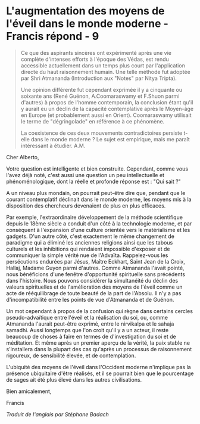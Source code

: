 # L'augmentation des moyens de l'éveil dans le monde moderne - Francis répond - 9

>Ce que des aspirants sincères ont expérimenté après une vie complète d'intenses efforts à l'époque des Védas, est rendu accessible actuellement dans un temps plus court par l'application directe du haut raisonnement humain. Une telle méthode fut adoptée par Shri Atmananda (Introduction aux "Notes" par Nitya Tripta).
>
>Une opinion différente fut cependant exprimée il y a cinquante ou soixante ans (René Guénon, A.Coomaraswamy et F.Shuon parmi d'autres) à propos de l'homme contemporain, la conclusion étant qu'il y aurait eu un déclin de la capacité contemplative après le Moyen-âge en Europe (et probablement aussi en Orient). Coomaraswamy utilisait le terme de "dégringolade" en référence à ce phénomène.
>
>La coexistence de ces deux mouvements contradictoires persiste t-elle dans le monde moderne ? Le sujet est empirique, mais me paraît intéressant à étudier. A.M.

Cher Alberto,

Votre question est intelligente et bien construite. Cependant, comme vous l'avez déjà noté, c'est aussi une question un peu intellectuelle et phénoménologique, dont la réelle et profonde réponse est : "Qui sait ?"

A un niveau plus mondain, on pourrait peut-être dire que, pendant que le courant contemplatif déclinait dans le monde moderne, les moyens mis à la disposition des chercheurs devenaient de plus en plus efficaces.

Par exemple, l'extraordinaire développement de la méthode scientifique depuis le 18ème siècle a conduit d'un côté à la technologie moderne, et par conséquent à l'expansion d'une culture orientée vers le matérialisme et les gadgets. D'un autre côté, c'est exactement le même changement de paradigme qui a éliminé les anciennes religions ainsi que les tabous culturels et les inhibitions qui rendaient impossible d'exposer et de communiquer la simple vérité nue de l'Advaïta. Rappelez-vous les persécutions endurées par Jésus, Maître Eckhart, Saint Jean de la Croix, Hallaj, Madame Guyon parmi d'autres. Comme Atmananda l'avait pointé, nous bénéficions d'une fenêtre d'opportunité spirituelle sans précédents dans l'histoire. Nous pouvons considérer la simultanéité du déclin des valeurs spirituelles et de l'amélioration des moyens de l'éveil comme un acte de rééquilibrage de toute beauté de la part de l'Absolu. Il n'y a pas d'incompatibilité entre les points de vue d'Atmananda et de Guénon.

Un mot cependant à propos de la confusion qui règne dans certains cercles pseudo-advaïtique entre l'éveil et la réalisation du soi, ou, comme Atmananda l'aurait peut-être exprimé, entre le nirvikalpa et le sahaja samadhi. Aussi longtemps que l'on croit qu'il y a un acteur, il reste beaucoup de choses à faire en termes de d'investigation du soi et de méditation. Et même après un premier aperçu de la vérité, la paix stable ne s'installera dans la plupart des cas qu'après un processus de raisonnement rigoureux, de sensibilité élevée, et de contemplation.

L'ubiquité des moyens de l'éveil dans l'Occident moderne n'implique pas la présence ubiquitaire d'être réalisés, et il se pourrait bien que le pourcentage de sages ait été plus élevé dans les autres civilisations.

Bien amicalement,

Francis

_Traduit de l'anglais par Stéphane Badach_

